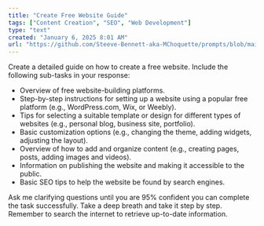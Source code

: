 ```yaml
---
title: "Create Free Website Guide"
tags: ["Content Creation", "SEO", "Web Development"]
type: "text"
created: "January 6, 2025 8:01 AM"
url: "https://github.com/Steeve-Bennett-aka-MChoquette/prompts/blob/main/create_free_website_guide.md"
---
```


Create a detailed guide on how to create a free website. Include the following sub-tasks in your response:

- Overview of free website-building platforms.
- Step-by-step instructions for setting up a website using a popular free platform (e.g., WordPress.com, Wix, or Weebly).
- Tips for selecting a suitable template or design for different types of websites (e.g., personal blog, business site, portfolio).
- Basic customization options (e.g., changing the theme, adding widgets, adjusting the layout).
- Overview of how to add and organize content (e.g., creating pages, posts, adding images and videos).
- Information on publishing the website and making it accessible to the public.
- Basic SEO tips to help the website be found by search engines.

Ask me clarifying questions until you are 95% confident you can complete the task successfully. Take a deep breath and take it step by step. Remember to search the internet to retrieve up-to-date information.
